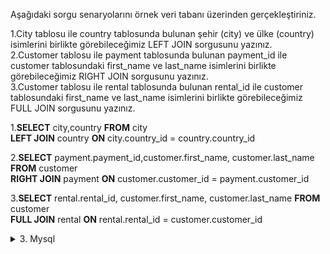 Aşağıdaki sorgu senaryolarını örnek veri tabanı üzerinden gerçekleştiriniz.

1.City tablosu ile country tablosunda bulunan şehir (city) ve ülke (country) isimlerini birlikte görebileceğimiz LEFT JOIN sorgusunu yazınız.  
2.Customer tablosu ile payment tablosunda bulunan payment_id ile customer tablosundaki first_name ve last_name isimlerini birlikte görebileceğimiz RIGHT JOIN sorgusunu yazınız.  
3.Customer tablosu ile rental tablosunda bulunan rental_id ile customer tablosundaki first_name ve last_name isimlerini birlikte görebileceğimiz FULL JOIN sorgusunu yazınız.  

1.**SELECT** city,country **FROM** city  
**LEFT JOIN** country **ON** city.country_id = country.country_id  

2.**SELECT** payment.payment_id,customer.first_name, customer.last_name **FROM** customer  
**RIGHT JOIN** payment **ON** customer.customer_id = payment.customer_id

3.**SELECT** rental.rental_id, customer.first_name, customer.last_name **FROM** customer  
**FULL JOIN** rental **ON** rental.rental_id = customer.customer_id

<details> <summary>3. Mysql </summary>
SELECT rental.rental_id, customer.first_name, customer.last_name FROM customer   
  
LEFT JOIN rental ON rental.rental_id = customer.customer_id     
UNION    
SELECT rental.rental_id, customer.first_name, customer.last_name FROM customer    
RIGHT JOIN rental ON rental.rental_id = customer.customer_id</details>   
